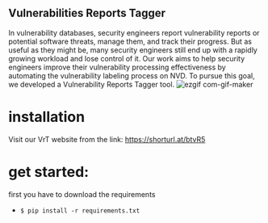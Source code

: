 ## Vulnerabilities Reports Tagger
In vulnerability databases, security engineers report vulnerability reports or potential software threats, manage them, and track their progress. But as useful as they might be, many security engineers still end up with a rapidly growing workload and lose control of it. Our work aims to help security engineers improve their vulnerability processing effectiveness by automating the vulnerability labeling process on NVD. To pursue this goal, we developed a Vulnerability Reports Tagger tool. 
![ezgif com-gif-maker](https://user-images.githubusercontent.com/60845044/202489111-10b71763-2d87-4519-a7b3-de210be38d74.gif)

# installation
Visit our VrT website from the link: https://shorturl.at/btvR5


# get started:
first you have to download the requirements
- `$ pip install -r requirements.txt`
